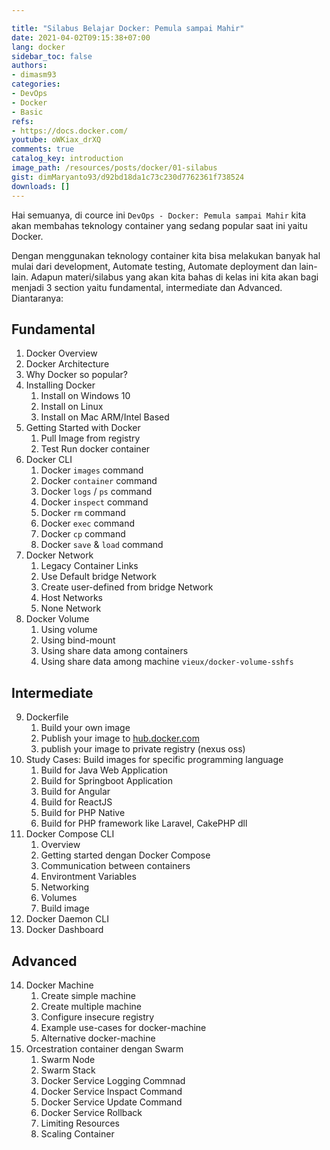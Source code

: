 ```yaml
---

title: "Silabus Belajar Docker: Pemula sampai Mahir"
date: 2021-04-02T09:15:38+07:00
lang: docker
sidebar_toc: false
authors:
- dimasm93
categories:
- DevOps
- Docker
- Basic
refs: 
- https://docs.docker.com/
youtube: oWKiax_drXQ
comments: true
catalog_key: introduction
image_path: /resources/posts/docker/01-silabus
gist: dimMaryanto93/d92bd18da1c73c230d7762361f738524
downloads: []
---
```


Hai semuanya, di cource ini `DevOps - Docker: Pemula sampai Mahir` kita akan membahas teknology container yang sedang popular saat ini yaitu Docker. 

Dengan menggunakan teknology container kita bisa melakukan banyak hal mulai dari development, Automate testing, Automate deployment dan lain-lain. Adapun materi/silabus yang akan kita bahas di kelas ini kita akan bagi menjadi 3 section yaitu fundamental, intermediate dan Advanced. Diantaranya:

<!--more-->

## Fundamental

1. Docker Overview
2. Docker Architecture
3. Why Docker so popular?
4. Installing Docker
    1. Install on Windows 10
    2. Install on Linux
    3. Install on Mac ARM/Intel Based
5. Getting Started with Docker
    1. Pull Image from registry
    2. Test Run docker container
6. Docker CLI
    1. Docker `images` command
    2. Docker `container` command
    3. Docker `logs` / `ps` command
    4. Docker `inspect` command
    5. Docker `rm` command
    6. Docker `exec` command
    8. Docker `cp` command
    7. Docker `save` & `load` command
7. Docker Network
    1. Legacy Container Links
    2. Use Default bridge Network
    3. Create user-defined from bridge Network
    4. Host Networks
    5. None Network
8. Docker Volume
    1. Using volume
    2. Using bind-mount
    3. Using share data among containers
    4. Using share data among machine `vieux/docker-volume-sshfs`

## Intermediate

9. Dockerfile
    1. Build your own image
    2. Publish your image to [hub.docker.com](https://hub.docker.com/)
    3. publish your image to private registry (nexus oss)
10. Study Cases: Build images for specific programming language
    1. Build for Java Web Application
    2. Build for Springboot Application
    3. Build for Angular
    4. Build for ReactJS
    5. Build for PHP Native
    6. Build for PHP framework like Laravel, CakePHP dll
11. Docker Compose CLI
    1. Overview
    2. Getting started dengan Docker Compose
    3. Communication between containers
    4. Environtment Variables
    5. Networking
    6. Volumes
    7. Build image
12. Docker Daemon CLI
13. Docker Dashboard

## Advanced

14. Docker Machine
    1. Create simple machine
    2. Create multiple machine
    3. Configure insecure registry
    4. Example use-cases for docker-machine
    5. Alternative docker-machine
15. Orcestration container dengan Swarm
    1. Swarm Node
    2. Swarm Stack
    7. Docker Service Logging Commnad
    8. Docker Service Inspact Command
    9. Docker Service Update Command
    6. Docker Service Rollback 
    5. Limiting Resources
    4. Scaling Container